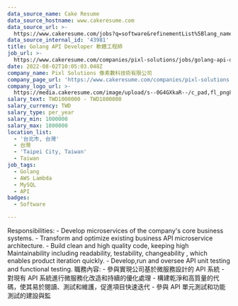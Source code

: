 ```yaml
---
data_source_name: Cake Resume
data_source_hostname: www.cakeresume.com
data_source_url: >-
  https://www.cakeresume.com/jobs?q=software&refinementList%5Blang_name%5D%5B0%5D=English&refinementList%5Bsalary_type%5D=per_year&range%5Bsalary_range%5D%5Bmin%5D=1000000&page=2
data_source_internal_id: '43981'
title: Golang API Developer 軟體工程師
job_url: >-
  https://www.cakeresume.com/companies/pixl-solutions/jobs/golang-api-developer-software-engineer
date: 2022-08-02T10:05:03.048Z
company_name: Pixl Solutions 像素數科技術有限公司
company_page_url: 'https://www.cakeresume.com/companies/pixl-solutions'
company_logo_url: >-
  https://media.cakeresume.com/image/upload/s--0G4GXkaR--/c_pad,fl_png8,h_200,w_200/v1657261938/v98o2gg7yupqwiszltgj.png
salary_text: TWD1000000 - TWD1800000
salary_currency: TWD
salary_type: per_year
salary_min: 1000000
salary_max: 1800000
location_list:
  - '台北市, 台灣'
  - 台灣
  - 'Taipei City, Taiwan'
  - Taiwan
job_tags:
  - Golang
  - AWS Lambda
  - MySQL
  - API
badges:
  - Software

---
```


Responsibilities: - Develop microservices of the company's core business systems. - Transform and optimize existing business API microservice architecture. - Build clean and high quality code, keeping high Maintainability including readability, testability, changeability , which enables product iteration quickly. - Develop,run and oversee API unit testing and functional testing. 職務內容: - 參與實現公司基於微服務設計的 API 系統 - 對現有 API 系統進行微服務化改造和持續的優化處理 - 構建乾淨和高質量的代碼，使其易於閱讀、測試和維護，促進項目快速迭代 - 參與 API 單元測試和功能測試的建設與監